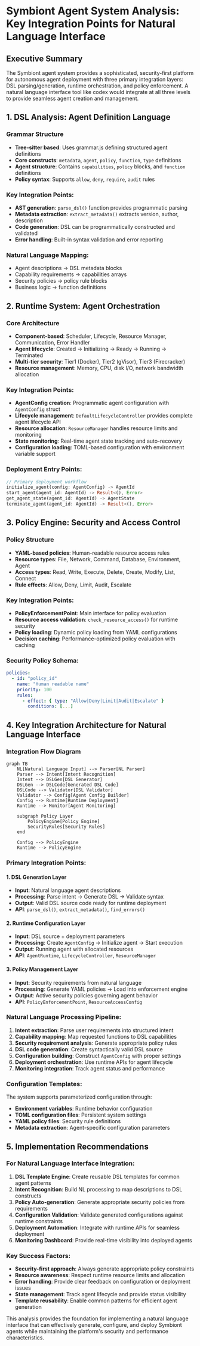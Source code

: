 # Symbiont Agent System Analysis: Key Integration Points for Natural Language Interface

## Executive Summary

The Symbiont agent system provides a sophisticated, security-first platform for autonomous agent deployment with three primary integration layers: DSL parsing/generation, runtime orchestration, and policy enforcement. A natural language interface tool like codex would integrate at all three levels to provide seamless agent creation and management.

## 1. DSL Analysis: Agent Definition Language

### Grammar Structure
- **Tree-sitter based**: Uses grammar.js defining structured agent definitions
- **Core constructs**: `metadata`, `agent`, `policy`, `function`, `type` definitions
- **Agent structure**: Contains `capabilities`, `policy` blocks, and `function` definitions
- **Policy syntax**: Supports `allow`, `deny`, `require`, `audit` rules

### Key Integration Points:
- **AST generation**: `parse_dsl()` function provides programmatic parsing
- **Metadata extraction**: `extract_metadata()` extracts version, author, description
- **Code generation**: DSL can be programmatically constructed and validated
- **Error handling**: Built-in syntax validation and error reporting

### Natural Language Mapping:
- Agent descriptions → DSL metadata blocks
- Capability requirements → capabilities arrays
- Security policies → policy rule blocks
- Business logic → function definitions

## 2. Runtime System: Agent Orchestration

### Core Architecture
- **Component-based**: Scheduler, Lifecycle, Resource Manager, Communication, Error Handler
- **Agent lifecycle**: Created → Initializing → Ready → Running → Terminated
- **Multi-tier security**: Tier1 (Docker), Tier2 (gVisor), Tier3 (Firecracker)
- **Resource management**: Memory, CPU, disk I/O, network bandwidth allocation

### Key Integration Points:
- **AgentConfig creation**: Programmatic agent configuration with `AgentConfig` struct
- **Lifecycle management**: `DefaultLifecycleController` provides complete agent lifecycle API
- **Resource allocation**: `ResourceManager` handles resource limits and monitoring
- **State monitoring**: Real-time agent state tracking and auto-recovery
- **Configuration loading**: TOML-based configuration with environment variable support

### Deployment Entry Points:
```rust
// Primary deployment workflow
initialize_agent(config: AgentConfig) -> AgentId
start_agent(agent_id: AgentId) -> Result<(), Error>
get_agent_state(agent_id: AgentId) -> AgentState
terminate_agent(agent_id: AgentId) -> Result<(), Error>
```

## 3. Policy Engine: Security and Access Control

### Policy Structure
- **YAML-based policies**: Human-readable resource access rules
- **Resource types**: File, Network, Command, Database, Environment, Agent
- **Access types**: Read, Write, Execute, Delete, Create, Modify, List, Connect
- **Rule effects**: Allow, Deny, Limit, Audit, Escalate

### Key Integration Points:
- **PolicyEnforcementPoint**: Main interface for policy evaluation
- **Resource access validation**: `check_resource_access()` for runtime security
- **Policy loading**: Dynamic policy loading from YAML configurations
- **Decision caching**: Performance-optimized policy evaluation with caching

### Security Policy Schema:
```yaml
policies:
  - id: "policy_id"
    name: "Human readable name"
    priority: 100
    rules:
      - effect: { type: "Allow|Deny|Limit|Audit|Escalate" }
        conditions: [...]
```

## 4. Key Integration Architecture for Natural Language Interface

### Integration Flow Diagram
```mermaid
graph TB
    NL[Natural Language Input] --> Parser[NL Parser]
    Parser --> Intent[Intent Recognition]
    Intent --> DSLGen[DSL Generator]
    DSLGen --> DSLCode[Generated DSL Code]
    DSLCode --> Validator[DSL Validator]
    Validator --> Config[Agent Config Builder]
    Config --> Runtime[Runtime Deployment]
    Runtime --> Monitor[Agent Monitoring]
    
    subgraph Policy Layer
        PolicyEngine[Policy Engine]
        SecurityRules[Security Rules]
    end
    
    Config --> PolicyEngine
    Runtime --> PolicyEngine
```

### Primary Integration Points:

#### 1. DSL Generation Layer
- **Input**: Natural language agent descriptions
- **Processing**: Parse intent → Generate DSL → Validate syntax
- **Output**: Valid DSL source code ready for runtime deployment
- **API**: `parse_dsl()`, `extract_metadata()`, `find_errors()`

#### 2. Runtime Configuration Layer
- **Input**: DSL source + deployment parameters
- **Processing**: Create `AgentConfig` → Initialize agent → Start execution
- **Output**: Running agent with allocated resources
- **API**: `AgentRuntime`, `LifecycleController`, `ResourceManager`

#### 3. Policy Management Layer
- **Input**: Security requirements from natural language
- **Processing**: Generate YAML policies → Load into enforcement engine
- **Output**: Active security policies governing agent behavior
- **API**: `PolicyEnforcementPoint`, `ResourceAccessConfig`

### Natural Language Processing Pipeline:
1. **Intent extraction**: Parse user requirements into structured intent
2. **Capability mapping**: Map requested functions to DSL capabilities
3. **Security requirement analysis**: Generate appropriate policy rules
4. **DSL code generation**: Create syntactically valid DSL source
5. **Configuration building**: Construct `AgentConfig` with proper settings
6. **Deployment orchestration**: Use runtime APIs for agent lifecycle
7. **Monitoring integration**: Track agent status and performance

### Configuration Templates:
The system supports parameterized configuration through:
- **Environment variables**: Runtime behavior configuration
- **TOML configuration files**: Persistent system settings
- **YAML policy files**: Security rule definitions
- **Metadata extraction**: Agent-specific configuration parameters

## 5. Implementation Recommendations

### For Natural Language Interface Integration:
1. **DSL Template Engine**: Create reusable DSL templates for common agent patterns
2. **Intent Recognition**: Build NL processing to map descriptions to DSL constructs
3. **Policy Auto-generation**: Generate appropriate security policies from requirements
4. **Configuration Validation**: Validate generated configurations against runtime constraints
5. **Deployment Automation**: Integrate with runtime APIs for seamless deployment
6. **Monitoring Dashboard**: Provide real-time visibility into deployed agents

### Key Success Factors:
- **Security-first approach**: Always generate appropriate policy constraints
- **Resource awareness**: Respect runtime resource limits and allocation
- **Error handling**: Provide clear feedback on configuration or deployment issues
- **State management**: Track agent lifecycle and provide status visibility
- **Template reusability**: Enable common patterns for efficient agent generation

This analysis provides the foundation for implementing a natural language interface that can effectively generate, configure, and deploy Symbiont agents while maintaining the platform's security and performance characteristics.
